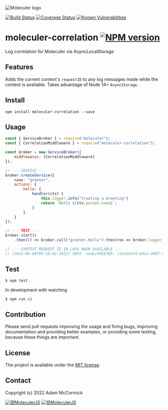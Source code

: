 ![Moleculer logo](http://moleculer.services/images/banner.png)

[![Build Status](https://travis-ci.org/adam_mccormick/moleculer-correlation.svg?branch=master)](https://travis-ci.org/adam_mccormick/moleculer-correlation)
[![Coverage Status](https://coveralls.io/repos/github/adam_mccormick/moleculer-correlation/badge.svg?branch=master)](https://coveralls.io/github/adam_mccormick/moleculer-correlation?branch=master)
[![Known Vulnerabilities](https://snyk.io/test/github/adam_mccormick/moleculer-correlation/badge.svg)](https://snyk.io/test/github/adam_mccormick/moleculer-correlation)

# moleculer-correlation [![NPM version](https://img.shields.io/npm/v/moleculer-correlation.svg)](https://www.npmjs.com/package/moleculer-correlation)

Log correlation for Moleculer via AsyncLocalStorage

## Features

Adds the current context's `requestID` to any log messages made while the context is available. Takes 
advantage of Node 14+ `AsyncStorage`.

## Install
```
npm install moleculer-correlation --save
```

## Usage

```javascript
const { ServiceBroker } = require("moleculer");
const { CorrelationMiddleware } = require("moleculer-correlation");

const broker = new ServiceBroker({
    middlewares: [CorrelationMiddleware]
});

// --- SERVICE ---
broker.createService({
    name: "greeter",
    actions: {
        hello: {
            handler(ctx) {
                this.logger.info("Creating a Greeting")
                return `Hello ${ctx.params.name}`;
            }
        }
    }
});

// --- TEST ---
broker.start()
    .then(() => broker.call("greeter.hello").then(res => broker.logger.info(res)))

// --- CONTEXT REQUEST ID IN LOGS WHEN AVAILABLE ---
// [2022-06-09T03:18:02.291Z] INFO  node/GREETER: [2e524af4-69a1-440f-9a1d-1904a6b28258]  Creating a Greeting

```

## Test
```
$ npm test
```

In development with watching

```
$ npm run ci
```

## Contribution
Please send pull requests improving the usage and fixing bugs, improving documentation and providing better examples, or providing some testing, because these things are important.

## License
The project is available under the [MIT license](https://tldrlegal.com/license/mit-license).

## Contact
Copyright (c) 2022 Adam McCormick

[![@MoleculerJS](https://img.shields.io/badge/github-moleculerjs-green.svg)](https://github.com/moleculerjs) [![@MoleculerJS](https://img.shields.io/badge/twitter-MoleculerJS-blue.svg)](https://twitter.com/MoleculerJS)

